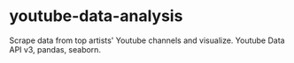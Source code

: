 # youtube-data-analysis
Scrape data from top artists' Youtube channels and visualize.
Youtube Data API v3, pandas, seaborn.
